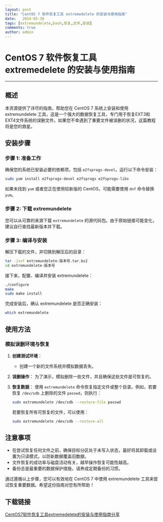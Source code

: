 ```yaml
---
layout: post
title: "CentOS 7 软件恢复工具 extremedelete 的安装与使用指南"
date:   2024-05-30
tags: [extremundelete,bash,恢复,文件,安装]
comments: true
author: admin
---
```

# CentOS 7 软件恢复工具 extremedelete 的安装与使用指南

---

## 概述

本资源提供了详尽的指南，帮助您在 CentOS 7 系统上安装和使用 extremundelete 工具，这是一个强大的数据恢复工具，专门用于恢复EXT3和EXT4文件系统的误删文件。如果您不幸遇到了重要文件被误删的状况，这篇教程将是您的救星。

## 安装步骤

### 步骤 1: 准备工作

确保您的系统已安装必要的依赖项，包括 `e2fsprogs-devel`。运行以下命令安装：

```bash
sudo yum install e2fsprogs-devel e2fsprogs e2fsprogs-libs
```

如果未找到 `yum` 或者您正在使用较新版的 CentOS，可能需要使用 `dnf` 命令替换 `yum`。

### 步骤 2: 下载 extremundelete

您可以从可靠的来源下载 `extremundelete` 的源代码包。由于原始链接可能变化，建议自行查找最新版本并下载。

### 步骤 3: 编译与安装

解压下载的文件，并切换到解压后的目录：

```bash
tar -jxvf extremundelete-版本号.tar.bz2
cd extremundelete-版本号
```

接下来，配置、编译并安装 extremundelete：

```bash
./configure
make
sudo make install
```

完成安装后，确认 extremundelete 是否正确安装：

```bash
which extremundelete
```

## 使用方法

### 模拟误删环境与恢复

1. **创建测试环境**：
   - 创建一个新的文件系统并模拟数据丢失。
   
2. **误删操作**：
   为了演示，模拟删除一些文件，并且确保这些文件是可恢复的。

3. **恢复数据**：
   使用 `extremundelete` 命令恢复指定文件或整个目录。例如，若要恢复 `/dev/sdb` 上删除的文件 `passwd`，则执行：

   ```bash
   sudo extremundelete /dev/sdb --restore-file passwd
   ```

   若要恢复所有可恢复的文件，可以使用：

   ```bash
   sudo extremundelete /dev/sdb --restore-all
   ```

## 注意事项

- 在尝试恢复任何文件之前，确保目标分区处于未写入状态，最好将其卸载或设置为只读模式，以防新数据覆盖旧数据。
- 文件恢复的成功率与磁盘活动有关，越早操作恢复可能性越高。
- 备份总是最重要的数据保护措施，请养成定期备份的习惯。

通过遵循以上步骤，您可以有效地在 CentOS 7 中使用 extremundelete 工具来尝试恢复重要数据。希望这份指南对您有所帮助！

## 下载链接

[CentOS7软件恢复工具extremedelete的安装与使用指南分享](https://pan.quark.cn/s/1088ea0a4b71)